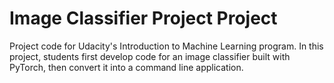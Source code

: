 # Image Classifier Project Project

Project code for Udacity's Introduction to Machine Learning program. In this project, students first develop code for an image classifier built with PyTorch, then convert it into a command line application.
